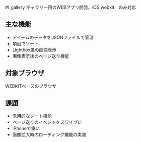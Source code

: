 #i_gallery
ギャラリー用のWEBアプリ開発。iOS webkit　のみ対応

## 主な機能
* アイテムのデータをJSONファイルで管理
* 項目でソート
* Lightbox風の画像表示
* 画像表示後のページ送り機能

## 対象ブラウザ
WEBKITベースのブラウザ

## 課題
* 汎用的なソート機能
* ページ送りのイベントをスワイプに
* iPhoneで重い
* 画像拡大時のローディング機能の実装
